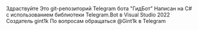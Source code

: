 Здраствуйте
Это git-репозиторий Telegram бота "ГидБот"
Написан на C# с использованием библиотеки Telegram.Bot в Visual Studio 2022
Создатель gint1k
По вопросам обращаться @Gint1k в Telegram



